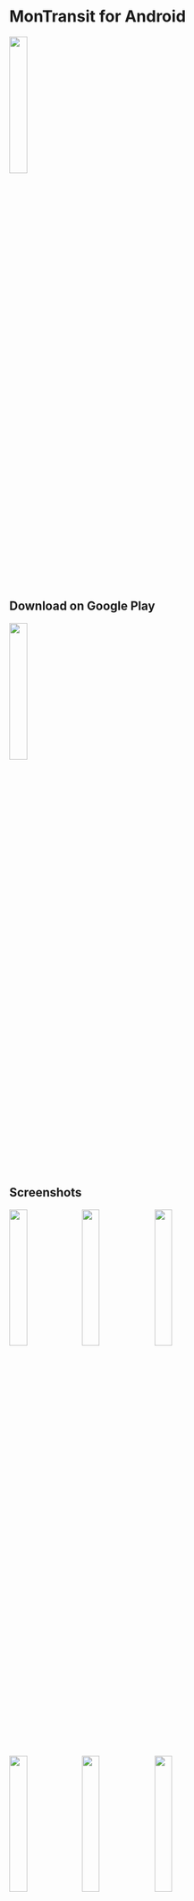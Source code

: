 # MonTransit for Android

<img width="25%" height="25%" src="https://raw.githubusercontent.com/mtransitapps/mtransit-for-android/master/pub/hi-res-app-icon.png"/>

## Download on Google Play

<a href="https://play.google.com/store/apps/details?id=org.mtransit.android"><img width="25%" height="25%" src="https://play.google.com/intl/en_us/badges/images/apps/en-play-badge.png"/></a>

## Screenshots

<img width="25%" height="25%" src="https://raw.githubusercontent.com/mtransitapps/mtransit-for-android/master/pub/screenshot-phone-1.png"/>
<img width="25%" height="25%" src="https://raw.githubusercontent.com/mtransitapps/mtransit-for-android/master/pub/screenshot-phone-2.png"/>
<img width="25%" height="25%" src="https://raw.githubusercontent.com/mtransitapps/mtransit-for-android/master/pub/screenshot-phone-3.png"/>
<img width="25%" height="25%" src="https://raw.githubusercontent.com/mtransitapps/mtransit-for-android/master/pub/screenshot-phone-4.png"/>
<img width="25%" height="25%" src="https://raw.githubusercontent.com/mtransitapps/mtransit-for-android/master/pub/screenshot-phone-5.png"/>
<img width="25%" height="25%" src="https://raw.githubusercontent.com/mtransitapps/mtransit-for-android/master/pub/screenshot-phone-6.png"/>
<img width="25%" height="25%" src="https://raw.githubusercontent.com/mtransitapps/mtransit-for-android/master/pub/screenshot-phone-7.png"/>
<img width="25%" height="25%" src="https://raw.githubusercontent.com/mtransitapps/mtransit-for-android/master/pub/screenshot-phone-8.png"/>

## Social

* [Facebook](https://www.facebook.com/MonTransit)

* [Google+](http://gplus.to/MonTransit/)

* [Twitter](https://twitter.com/montransit)

## BETA program

Learn more about the BETA program [here](https://github.com/mtransitapps/mtransit-for-android/wiki/BETA)

## License

* [Apache Version 2.0](http://www.apache.org/licenses/LICENSE-2.0.html)

## Other

[![Build Status](https://travis-ci.org/mtransitapps/gradle-project.svg)](https://travis-ci.org/mtransitapps/gradle-project)
[![Coverity Scan Build Status](https://scan.coverity.com/projects/3792/badge.svg)](https://scan.coverity.com/projects/3792)
[![Bitdeli Badge](https://d2weczhvl823v0.cloudfront.net/mtransitapps/mtransit-for-android/trend.png)](https://bitdeli.com/free)
